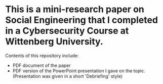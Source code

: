 # This is a mini-research paper on Social Engineering that I completed in a Cybersecurity Course at Wittenberg University.
Contents of this repository include: 
- PDF document of the paper
- PDF version of the PowerPoint presentation I gave on the topic. (Presentation was given in a short 'Debriefing' style)
